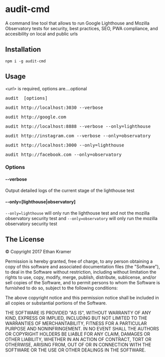 # audit-cmd
A command line tool that allows to run Google Lighthouse and Mozilla Observatory tests for security, best practices, SEO, PWA compliance, and accesibility on local and public urls

## Installation

`npm i -g audit-cmd`

## Usage
*&lt;url&gt;* is required, options are....optional

<pre>
audit <url> [options]
</pre>

<pre>
audit http://localhost:3030 --verbose
</pre>

<pre>
audit http://google.com
</pre>

<pre>
audit http://localhost:8888 --verbose --only=lighthouse
</pre>

<pre>
audit http://instagram.com --verbose --only=observatory
</pre>

<pre>
audit http://localhost:3000 --only=lighthouse
</pre>

<pre>
audit http://facebook.com --only=observatory
</pre>

### Options

#### --verbose
Output detailed logs of the current stage of the lighthouse test

#### --only=[lighthouse|observatory]
`--only=lighthouse` will only run the lighthouse test and not the mozilla observatory security test and `--only=observatory` will only run the mozilla observatory security test

## The License

&copy; Copyright 2017 Ethan Kramer

Permission is hereby granted, free of charge, to any person obtaining a copy of this software and associated documentation files (the "Software"), to deal in the Software without restriction, including without limitation the rights to use, copy, modify, merge, publish, distribute, sublicense, and/or sell copies of the Software, and to permit persons to whom the Software is furnished to do so, subject to the following conditions:

The above copyright notice and this permission notice shall be included in all copies or substantial portions of the Software.

THE SOFTWARE IS PROVIDED "AS IS", WITHOUT WARRANTY OF ANY KIND, EXPRESS OR IMPLIED, INCLUDING BUT NOT LIMITED TO THE WARRANTIES OF MERCHANTABILITY, FITNESS FOR A PARTICULAR PURPOSE AND NONINFRINGEMENT. IN NO EVENT SHALL THE AUTHORS OR COPYRIGHT HOLDERS BE LIABLE FOR ANY CLAIM, DAMAGES OR OTHER LIABILITY, WHETHER IN AN ACTION OF CONTRACT, TORT OR OTHERWISE, ARISING FROM, OUT OF OR IN CONNECTION WITH THE SOFTWARE OR THE USE OR OTHER DEALINGS IN THE SOFTWARE.